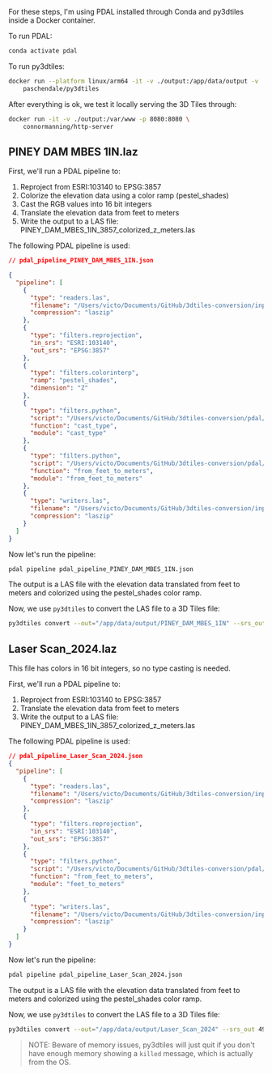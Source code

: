 For these steps, I'm using PDAL installed through Conda and py3dtiles inside a Docker container.

To run PDAL:

```bash
conda activate pdal
```

To run py3dtiles:

```bash
docker run --platform linux/arm64 -it -v ./output:/app/data/output -v ./input:/app/data/input --name py3dtiles  --entrypoint /bin/bash \
    paschendale/py3dtiles
```

After everything is ok, we test it locally serving the 3D Tiles through:

```bash
docker run -it -v ./output:/var/www -p 8080:8080 \
    connormanning/http-server
```

## PINEY DAM MBES 1IN.laz

First, we'll run a PDAL pipeline to:

1. Reproject from ESRI:103140 to EPSG:3857
2. Colorize the elevation data using a color ramp (pestel_shades)
3. Cast the RGB values into 16 bit integers
4. Translate the elevation data from feet to meters
5. Write the output to a LAS file: PINEY_DAM_MBES_1IN_3857_colorized_z_meters.las

The following PDAL pipeline is used:

```json
// pdal_pipeline_PINEY_DAM_MBES_1IN.json

{
  "pipeline": [
    {
      "type": "readers.las",
      "filename": "/Users/victo/Documents/GitHub/3dtiles-conversion/input/PINEY DAM MBES 1IN.laz",
      "compression": "laszip"
    },
    {
      "type": "filters.reprojection",
      "in_srs": "ESRI:103140",
      "out_srs": "EPSG:3857"
    },
    {
      "type": "filters.colorinterp",
      "ramp": "pestel_shades",
      "dimension": "Z"
    },
    {
      "type": "filters.python",
      "script": "/Users/victo/Documents/GitHub/3dtiles-conversion/pdal/cast_type.py",
      "function": "cast_type",
      "module": "cast_type"
    },
    {
      "type": "filters.python",
      "script": "/Users/victo/Documents/GitHub/3dtiles-conversion/pdal/from_feet_to_meters.py",
      "function": "from_feet_to_meters",
      "module": "from_feet_to_meters"
    },
    {
      "type": "writers.las",
      "filename": "/Users/victo/Documents/GitHub/3dtiles-conversion/input/PINEY_DAM_MBES_1IN_3857_colorized_z_meters.las",
      "compression": "laszip"
    }
  ]
}
```

Now let's run the pipeline:

```bash
pdal pipeline pdal_pipeline_PINEY_DAM_MBES_1IN.json
```

The output is a LAS file with the elevation data translated from feet to meters and colorized using the pestel_shades color ramp.

Now, we use `py3dtiles` to convert the LAS file to a 3D Tiles file:

```bash
py3dtiles convert --out="/app/data/output/PINEY_DAM_MBES_1IN" --srs_out 4978 --verbose --overwrite  /app/data/input/PINEY_DAM_MBES_1IN_3857_colorized_z_meters.las
```

## Laser Scan_2024.laz

This file has colors in 16 bit integers, so no type casting is needed.

First, we'll run a PDAL pipeline to:

1. Reproject from ESRI:103140 to EPSG:3857
2. Translate the elevation data from feet to meters
3. Write the output to a LAS file: PINEY_DAM_MBES_1IN_3857_colorized_z_meters.las

The following PDAL pipeline is used:

```json
// pdal_pipeline_Laser_Scan_2024.json
{
  "pipeline": [
    {
      "type": "readers.las",
      "filename": "/Users/victo/Documents/GitHub/3dtiles-conversion/input/Laser Scan_2024.laz",
      "compression": "laszip"
    },
    {
      "type": "filters.reprojection",
      "in_srs": "ESRI:103140",
      "out_srs": "EPSG:3857"
    },
    {
      "type": "filters.python",
      "script": "/Users/victo/Documents/GitHub/3dtiles-conversion/pdal/from_feet_to_meters.py",
      "function": "from_feet_to_meters",
      "module": "feet_to_meters"
    },
    {
      "type": "writers.las",
      "filename": "/Users/victo/Documents/GitHub/3dtiles-conversion/input/Laser_Scan_2024_3857_z_meters.las",
      "compression": "laszip"
    }
  ]
}
```

Now let's run the pipeline:

```bash
pdal pipeline pdal_pipeline_Laser_Scan_2024.json
```

The output is a LAS file with the elevation data translated from feet to meters and colorized using the pestel_shades color ramp.

Now, we use `py3dtiles` to convert the LAS file to a 3D Tiles file:

```bash
py3dtiles convert --out="/app/data/output/Laser_Scan_2024" --srs_out 4978 --verbose --overwrite  /app/data/input/Laser_Scan_2024_3857_z_meters.las
```

> NOTE: Beware of memory issues, py3dtiles will just quit if you don't have enough memory showing a `killed` message, which is actually from the OS.
